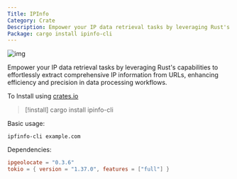 ```yaml
---
Title: IPInfo
Category: Crate
Description: Empower your IP data retrieval tasks by leveraging Rust's capabilities to effortlessly extract comprehensive IP information from URLs, enhancing efficiency and precision in data processing workflows.
Package: cargo install ipinfo-cli
---
```

![img](https://img.shields.io/crates/v/ipinfo-cli?style=flat-square&logo=rust)

Empower your IP data retrieval tasks by leveraging Rust's capabilities to effortlessly extract comprehensive IP information from URLs, enhancing efficiency and precision in data processing workflows.

To Install using [crates.io](https://crates.io)

> [!install] cargo install ipinfo-cli

Basic usage:

```shell
ipfinfo-cli example.com
```

Dependencies:

```toml
ipgeolocate = "0.3.6"
tokio = { version = "1.37.0", features = ["full"] }
```
